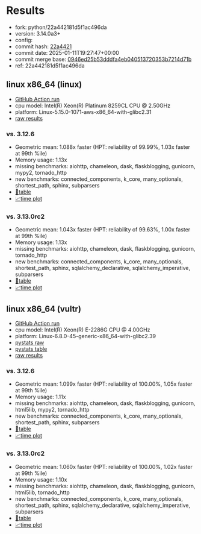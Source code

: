 # Results

- fork: python/22a442181d5f1ac496da
- version: 3.14.0a3+
- config: 
- commit hash: [22a4421](https://github.com/python/cpython/commit/22a4421)
- commit date: 2025-01-11T19:27:47+00:00
- commit merge base: [0946ed25b53dddfa4eb040513720353b7214d71b](https://github.com/python/cpython/commit/0946ed25b53dddfa4eb040513720353b7214d71b)
- ref: 22a442181d5f1ac496da

## linux x86_64 (linux)

- [GitHub Action run](https://github.com/facebookexperimental/free-threading-benchmarking/actions/runs/12728736793)
- cpu model: Intel(R) Xeon(R) Platinum 8259CL CPU @ 2.50GHz
- platform: Linux-5.15.0-1071-aws-x86_64-with-glibc2.31
- [raw results](bm-20250111-linux-x86_64-python-22a442181d5f1ac496da-3.14.0a3%2B-22a4421.json)

### vs. 3.12.6

- Geometric mean: 1.088x faster (HPT: reliability of 99.99%, 1.03x faster at 99th %ile)
- Memory usage: 1.13x
- missing benchmarks: aiohttp, chameleon, dask, flaskblogging, gunicorn, mypy2, tornado_http
- new benchmarks: connected_components, k_core, many_optionals, shortest_path, sphinx, subparsers
- [📄table](bm-20250111-linux-x86_64-python-22a442181d5f1ac496da-3.14.0a3%2B-22a4421-vs-3.12.6.md)
- [📈time plot](bm-20250111-linux-x86_64-python-22a442181d5f1ac496da-3.14.0a3%2B-22a4421-vs-3.12.6.svg)

### vs. 3.13.0rc2

- Geometric mean: 1.043x faster (HPT: reliability of 99.63%, 1.00x faster at 99th %ile)
- Memory usage: 1.13x
- missing benchmarks: aiohttp, chameleon, dask, flaskblogging, gunicorn, tornado_http
- new benchmarks: connected_components, k_core, many_optionals, shortest_path, sphinx, sqlalchemy_declarative, sqlalchemy_imperative, subparsers
- [📄table](bm-20250111-linux-x86_64-python-22a442181d5f1ac496da-3.14.0a3%2B-22a4421-vs-3.13.0rc2.md)
- [📈time plot](bm-20250111-linux-x86_64-python-22a442181d5f1ac496da-3.14.0a3%2B-22a4421-vs-3.13.0rc2.svg)

## linux x86_64 (vultr)

- [GitHub Action run](https://github.com/facebookexperimental/free-threading-benchmarking/actions/runs/12728736793)
- cpu model: Intel(R) Xeon(R) E-2286G CPU @ 4.00GHz
- platform: Linux-6.8.0-45-generic-x86_64-with-glibc2.39
- [pystats raw](bm-20250111-vultr-x86_64-python-22a442181d5f1ac496da-3.14.0a3%2B-22a4421-pystats.json)
- [pystats table](bm-20250111-vultr-x86_64-python-22a442181d5f1ac496da-3.14.0a3%2B-22a4421-pystats.md)
- [raw results](bm-20250111-vultr-x86_64-python-22a442181d5f1ac496da-3.14.0a3%2B-22a4421.json)

### vs. 3.12.6

- Geometric mean: 1.099x faster (HPT: reliability of 100.00%, 1.05x faster at 99th %ile)
- Memory usage: 1.11x
- missing benchmarks: aiohttp, chameleon, dask, flaskblogging, gunicorn, html5lib, mypy2, tornado_http
- new benchmarks: connected_components, k_core, many_optionals, shortest_path, sphinx, subparsers
- [📄table](bm-20250111-vultr-x86_64-python-22a442181d5f1ac496da-3.14.0a3%2B-22a4421-vs-3.12.6.md)
- [📈time plot](bm-20250111-vultr-x86_64-python-22a442181d5f1ac496da-3.14.0a3%2B-22a4421-vs-3.12.6.svg)

### vs. 3.13.0rc2

- Geometric mean: 1.060x faster (HPT: reliability of 100.00%, 1.02x faster at 99th %ile)
- Memory usage: 1.10x
- missing benchmarks: aiohttp, chameleon, dask, flaskblogging, gunicorn, html5lib, tornado_http
- new benchmarks: connected_components, k_core, many_optionals, shortest_path, sphinx, sqlalchemy_declarative, sqlalchemy_imperative, subparsers
- [📄table](bm-20250111-vultr-x86_64-python-22a442181d5f1ac496da-3.14.0a3%2B-22a4421-vs-3.13.0rc2.md)
- [📈time plot](bm-20250111-vultr-x86_64-python-22a442181d5f1ac496da-3.14.0a3%2B-22a4421-vs-3.13.0rc2.svg)

